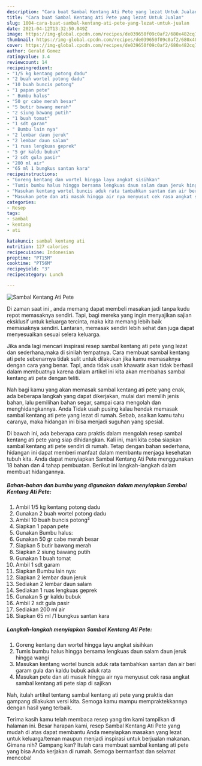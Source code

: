 ```yaml
---
description: "Cara buat Sambal Kentang Ati Pete yang lezat Untuk Jualan"
title: "Cara buat Sambal Kentang Ati Pete yang lezat Untuk Jualan"
slug: 1004-cara-buat-sambal-kentang-ati-pete-yang-lezat-untuk-jualan
date: 2021-04-12T13:32:50.049Z
image: https://img-global.cpcdn.com/recipes/de039650f09c0af2/680x482cq70/sambal-kentang-ati-pete-foto-resep-utama.jpg
thumbnail: https://img-global.cpcdn.com/recipes/de039650f09c0af2/680x482cq70/sambal-kentang-ati-pete-foto-resep-utama.jpg
cover: https://img-global.cpcdn.com/recipes/de039650f09c0af2/680x482cq70/sambal-kentang-ati-pete-foto-resep-utama.jpg
author: Gerald Gomez
ratingvalue: 3.4
reviewcount: 14
recipeingredient:
- "1/5 kg kentang potong dadu"
- "2 buah wortel potong dadu"
- "10 buah buncis potong"
- "1 papan pete"
- " Bumbu halus"
- "50 gr cabe merah besar"
- "5 butir bawang merah"
- "2 siung bawang putih"
- "1 buah tomat"
- "1 sdt garam"
- " Bumbu lain nya"
- "2 lembar daun jeruk"
- "2 lembar daun salam"
- "1 ruas lengkuas geprek"
- "5 gr kaldu bubuk"
- "2 sdt gula pasir"
- "200 ml air"
- "65 ml 1 bungkus santan kara"
recipeinstructions:
- "Goreng kentang dan wortel hingga layu angkat sisihkan"
- "Tumis bumbu halus hingga bersama lengkuas daun salam daun jeruk hingga wangi"
- "Masukan kentang wortel buncis aduk rata tambahkan santan dan air beri garam gula dan kaldu bubuk aduk rata"
- "Masukan pete dan ati masak hingga air nya menyusut cek rasa angkat sambal kentang ati pete siap di sajikan"
categories:
- Resep
tags:
- sambal
- kentang
- ati

katakunci: sambal kentang ati 
nutrition: 127 calories
recipecuisine: Indonesian
preptime: "PT15M"
cooktime: "PT56M"
recipeyield: "3"
recipecategory: Lunch

---
```



![Sambal Kentang Ati Pete](https://img-global.cpcdn.com/recipes/de039650f09c0af2/680x482cq70/sambal-kentang-ati-pete-foto-resep-utama.jpg)

Di zaman  saat ini , anda memang dapat membeli masakan jadi tanpa kudu repot memasaknya sendiri. Tapi, bagi mereka yang ingin menyajikan sajian eksklusif untuk keluarga tercinta, maka kita memang lebih baik memasaknya sendiri. Lantaran, memasak sendiri lebih sehat dan juga dapat menyesuaikan sesuai selera keluarga.

Jika anda lagi mencari inspirasi resep sambal kentang ati pete yang lezat dan sederhana,maka di sinilah tempatnya. Cara membuat sambal kentang ati pete  sebenarnya tidak sulit untuk dilakukan jika kamu memasaknya dengan cara yang benar. Tapi, anda tidak usah khawatir akan tidak berhasil dalam membuatnya 
karena dalam artikel ini kita akan membahas sambal kentang ati pete dengan teliti.  



Nah bagi kamu yang akan memasak sambal kentang ati pete yang enak, ada beberapa langkah yang dapat dikerjakan, mulai dari memilih jenis bahan, lalu pemilihan bahan segar, sampai cara mengolah dan menghidangkannya. Anda Tidak usah pusing kalau hendak memasak sambal kentang ati pete yang lezat di rumah. Sebab, asalkan kamu  tahu caranya, maka hidangan ini bisa menjadi suguhan yang spesial.

Di bawah ini, ada beberapa cara praktis  dalam mengolah resep sambal kentang ati pete yang siap dihidangkan. Kali ini, mari kita coba siapkan sambal kentang ati pete sendiri di rumah. Tetap dengan bahan sederhana, hidangan ini dapat memberi manfaat dalam membantu menjaga kesehatan tubuh kita. Anda dapat menyiapkan Sambal Kentang Ati Pete menggunakan 18 bahan dan 4 tahap pembuatan. Berikut ini langkah-langkah dalam membuat hidangannya.

<!--inarticleads1-->

##### Bahan-bahan dan bumbu yang digunakan dalam menyiapkan Sambal Kentang Ati Pete:

1. Ambil 1/5 kg kentang potong dadu
1. Gunakan 2 buah wortel potong dadu
1. Ambil 10 buah buncis potong²
1. Siapkan 1 papan pete
1. Gunakan  Bumbu halus:
1. Gunakan 50 gr cabe merah besar
1. Siapkan 5 butir bawang merah
1. Siapkan 2 siung bawang putih
1. Gunakan 1 buah tomat
1. Ambil 1 sdt garam
1. Siapkan  Bumbu lain nya:
1. Siapkan 2 lembar daun jeruk
1. Sediakan 2 lembar daun salam
1. Sediakan 1 ruas lengkuas geprek
1. Gunakan 5 gr kaldu bubuk
1. Ambil 2 sdt gula pasir
1. Sediakan 200 ml air
1. Siapkan 65 ml /1 bungkus santan kara




<!--inarticleads2-->

##### Langkah-langkah menyiapkan Sambal Kentang Ati Pete:

1. Goreng kentang dan wortel hingga layu angkat sisihkan
1. Tumis bumbu halus hingga bersama lengkuas daun salam daun jeruk hingga wangi
1. Masukan kentang wortel buncis aduk rata tambahkan santan dan air beri garam gula dan kaldu bubuk aduk rata
1. Masukan pete dan ati masak hingga air nya menyusut cek rasa angkat sambal kentang ati pete siap di sajikan




Nah, itulah artikel tentang  sambal kentang ati pete  yang praktis dan gampang dilakukan versi kita. Semoga kamu mampu mempraktekkannya dengan hasil yang terbaik. 

Terima kasih kamu telah membaca resep yang tim kami tampilkan di halaman ini. Besar harapan kami, resep  Sambal Kentang Ati Pete yang mudah di atas dapat membantu Anda menyiapkan masakan yang lezat untuk keluarga/teman maupun menjadi inspirasi untuk berjualan makanan. Gimana nih? Gampang kan? Itulah cara membuat sambal kentang ati pete yang bisa Anda kerjakan di rumah. Semoga bermanfaat dan selamat mencoba!

